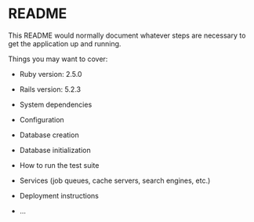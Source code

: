 # README

This README would normally document whatever steps are necessary to get the
application up and running.

Things you may want to cover:

* Ruby version: 2.5.0

* Rails version: 5.2.3

* System dependencies

* Configuration

* Database creation

* Database initialization

* How to run the test suite

* Services (job queues, cache servers, search engines, etc.)

* Deployment instructions

* ...
